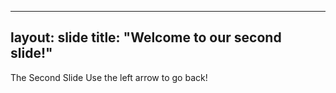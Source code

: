 ---
layout: slide
title: "Welcome to our second slide!"
----
The Second Slide
Use the left arrow to go back!
